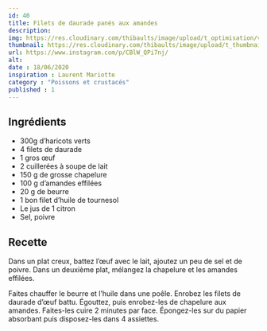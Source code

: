 ```yaml
---
id: 40
title: Filets de daurade panés aux amandes
description: 
img: https://res.cloudinary.com/thibaults/image/upload/t_optimisation/v1600461008/Recipes/20200618_daurade.jpg
thumbnail: https://res.cloudinary.com/thibaults/image/upload/t_thumbnail_josie/v1600461008/Recipes/20200618_daurade.jpg
url: https://www.instagram.com/p/CBlW_QPi7nj/
alt: 
date : 18/06/2020
inspiration : Laurent Mariotte
category : "Poissons et crustacés"
published : 1
---
```


## Ingrédients
 - 300g d’haricots verts
 - 4 filets de daurade
 - 1 gros œuf
 - 2 cuillerées à soupe de lait
 - 150 g de grosse chapelure
 - 100 g d’amandes effilées
 - 20 g de beurre
 - 1 bon filet d’huile de tournesol
 - Le jus de 1 citron
 - Sel, poivre

## Recette
Dans un plat creux, battez l’œuf avec le lait, ajoutez un peu de sel et de poivre. Dans un deuxième plat, mélangez la chapelure et les amandes effilées.

Faites chauffer le beurre et l’huile dans une poêle. Enrobez les filets de daurade d’œuf battu. Égouttez, puis enrobez-les de chapelure aux amandes. Faites-les cuire 2 minutes par face. Épongez-les sur du papier absorbant puis disposez-les dans 4 assiettes.
